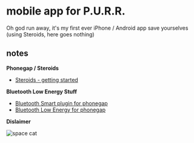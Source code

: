 # mobile app for P.U.R.R.

Oh god run away, it's my first ever iPhone / Android app save yourselves
(using Steroids, here goes nothing)

## notes

**Phonegap / Steroids**
+ [Steroids - getting started](http://www.appgyver.com/steroids_getting_started)

**Bluetooth Low Energy Stuff**
+ [Bluetooth Smart plugin for phonegap](https://github.com/KristinaHeyerdahlElfving/Bluetooth-Smart-Plugin)
+ [Bluetooth Low Energy for phonegap](https://github.com/randdusing/BluetoothLE)

**Dislaimer**  

![space cat](http://f.cl.ly/items/2U1D1u1C2S151H1A3z1W/image.png)